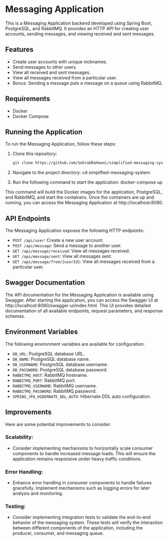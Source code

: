 # Messaging Application

This is a Messaging Application backend developed using Spring Boot, PostgreSQL, and RabbitMQ. It provides an HTTP API for creating user accounts, sending messages, and viewing received and sent messages.

## Features

- Create user accounts with unique nicknames.
- Send messages to other users.
- View all received and sent messages.
- View all messages received from a particular user.
- Bonus: Sending a message puts a message on a queue using RabbitMQ.

## Requirements

- Docker
- Docker Compose

## Running the Application

To run the Messaging Application, follow these steps:

1. Clone this repository:

   ```bash
   git clone https://github.com/SohrabRahmani/simplified-messaging-system.git
   
2. Navigate to the project directory:
   cd simplified-messaging-system

3. Run the following command to start the application:
   docker-compose up

This command will build the Docker images for the application, PostgreSQL, and RabbitMQ, and start the containers.
Once the containers are up and running, you can access the Messaging Application at http://localhost:8080.

## API Endpoints
The Messaging Application exposes the following HTTP endpoints:

- `POST /api/user`: Create a new user account.
- `POST /api/message`: Send a message to another user.
- `GET /api/message/received`: View all messages received.
- `GET /api/message/sent`: View all messages sent.
- `GET /api/message/from/{userId}`: View all messages received from a particular user.

## Swagger Documentation
The API documentation for the Messaging Application is available using Swagger. 
After starting the application, you can access the Swagger UI at http://localhost:8080/swagger-ui/index.html. 
This UI provides detailed documentation of all available endpoints, request parameters, and response schemas.

## Environment Variables
The following environment variables are available for configuration:

- `DB_URL`: PostgreSQL database URL.
- `DB_NAME`: PostgreSQL database name.
- `DB_USERNAME`: PostgreSQL database username.
- `DB_PASSWORD`: PostgreSQL database password.
- `RABBITMQ_HOST`: RabbitMQ hostname.
- `RABBITMQ_PORT`: RabbitMQ port.
- `RABBITMQ_USERNAME`: RabbitMQ username.
- `RABBITMQ_PASSWORD`: RabbitMQ password.
- `SPRING_JPA_HIBERNATE_DDL_AUTO`: Hibernate DDL auto configuration.

## Improvements

Here are some potential improvements to consider:

### Scalability:
- Consider implementing mechanisms to horizontally scale consumer components to handle increased message loads. This will ensure the application remains responsive under heavy traffic conditions.

### Error Handling:
- Enhance error handling in consumer components to handle failures gracefully. Implement mechanisms such as logging errors for later analysis and monitoring.

### Testing:
- Consider implementing integration tests to validate the end-to-end behavior of the messaging system. These tests will verify the interaction between different components of the application, including the producer, consumer, and messaging queue.
